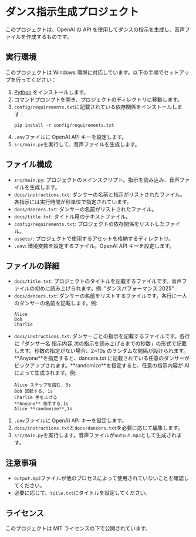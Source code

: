 # ダンス指示生成プロジェクト

このプロジェクトは、OpenAI の API を使用してダンスの指示を生成し、音声ファイルを作成するものです。

## 実行環境

このプロジェクトは Windows 環境に対応しています。以下の手順でセットアップを行ってください：

1. [Python](https://www.python.org/downloads/) をインストールします。
2. コマンドプロンプトを開き、プロジェクトのディレクトリに移動します。
3. `config/requirements.txt`に記載されている依存関係をインストールします：
   ```
   pip install -r config/requirements.txt
   ```
4. `.env`ファイルに OpenAI API キーを設定します。
5. `src/main.py`を実行して、音声ファイルを生成します。

## ファイル構成

- `src/main.py`: プロジェクトのメインスクリプト。指示を読み込み、音声ファイルを生成します。
- `docs/instructions.txt`: ダンサーの名前と指示がリストされたファイル。各指示には実行時間が秒単位で指定されています。
- `docs/dancers.txt`: ダンサーの名前がリストされたファイル。
- `docs/title.txt`: タイトル用のテキストファイル。
- `config/requirements.txt`: プロジェクトの依存関係をリストしたファイル。
- `assets/`: プロジェクトで使用するアセットを格納するディレクトリ。
- `.env`: 環境変数を設定するファイル。OpenAI API キーを設定します。

## ファイルの詳細

- `docs/title.txt`: プロジェクトのタイトルを記載するファイルです。音声ファイルの初めに読み上げられます。例: "ダンスパフォーマンス 2025"
- `docs/dancers.txt`: ダンサーの名前をリストするファイルです。各行に一人のダンサーの名前を記載します。例:
  ```
  Alice
  Bob
  Charlie
  ```
- `docs/instructions.txt`: ダンサーごとの指示を記載するファイルです。各行に「ダンサー名 指示内容,次の指示を読み上げるまでの秒数」の形式で記載します。秒数の指定がない場合、2~10s のランダムな間隔が設けられます。\*\*Anyone\*\*を指定すると、dancers.txt に記載されている任意のダンサーがピックアップされます。\*\*randomize\*\*を指定すると、任意の指示内容が AI によって生成されます。例:
  ```
  Alice ステップを踏む, 5s
  Bob 回転する, 1s
  Charlie 手を上げる
  **Anyone** 拍手する,1s
  Alice **randomize**,1s
  ```

1. `.env`ファイルに OpenAI API キーを設定します。
2. `docs/instructions.txt`と`docs/dancers.txt`を必要に応じて編集します。
3. `src/main.py`を実行します。音声ファイルが`output.mp3`として生成されます。

## 注意事項

- `output.mp3`ファイルが他のプロセスによって使用されていないことを確認してください。
- 必要に応じて、`title.txt`にタイトルを設定してください。

## ライセンス

このプロジェクトは MIT ライセンスの下で公開されています。
